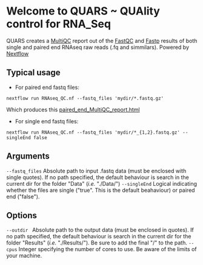 # Welcome to QUARS ~ **QUA**lity control for **R**NA_**S**eq
QUARS creates a [MultiQC](http://multiqc.info) report out of the [FastQC](https://www.bioinformatics.babraham.ac.uk/projects/fastqc/) and [Fastp](https://github.com/OpenGene/fastp) results of both single and paired end RNAseq raw reads (.fq and simmilars). Powered by [Nextflow](https://www.nextflow.io)

## Typical usage
* For paired end fastq files:

`nextflow run RNAseq_QC.nf --fastq_files 'mydir/*.fastq.gz'`

  Which produces this [paired_end_MultiQC_report.html](Docs/multiqc_report_paired.html)

* For single end fastq files:

`nextflow run RNAseq_QC.nf --fastq_files 'mydir/*_{1,2}.fastq.gz' --singleEnd false`

## Arguments
  `--fastq_files`                 Absolute path to input .fastq data (must be enclosed with single quotes). If no path specified, the default behaviour is search in the current dir for the folder "Data" (_i.e._ "./Data/")
  `--singleEnd`                   Logical indicating whether the files are single ("true". This is the default beahaviour) or paired end ("false").

## Options
  `--outdir `                     Absolute path to the output data (must be enclosed in quotes). If no path specified, the default behaviour is search in the current dir for the folder "Results" (_i.e._ "./Results/"). Be sure to add the final "/" to the path.
  `--cpus`                        Integer specifying the number of cores to use. Be aware of the limits of your machine.
